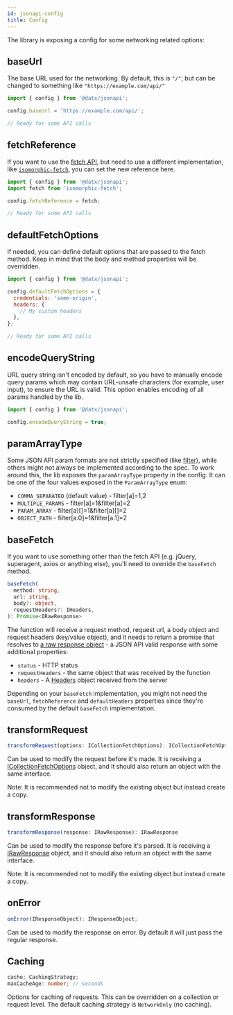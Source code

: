 ```yaml
---
id: jsonapi-config
title: Config
---
```


The library is exposing a config for some networking related options:

## baseUrl

The base URL used for the networking. By default, this is `"/"`, but can be changed to something like `"https://example.com/api/"`

```javascript
import { config } from '@datx/jsonapi';

config.baseUrl = 'https://example.com/api/';

// Ready for some API calls
```

## fetchReference

If you want to use the [fetch API](https://developer.mozilla.org/en-US/docs/Web/API/WindowOrWorkerGlobalScope/fetch), but need to use a different implementation, like [`isomorphic-fetch`](https://www.npmjs.com/package/isomorphic-fetch), you can set the new reference here.

```javascript
import { config } from '@datx/jsonapi';
import fetch from 'isomorphic-fetch';

config.fetchReference = fetch;

// Ready for some API calls
```

## defaultFetchOptions

If needed, you can define default options that are passed to the fetch method. Keep in mind that the body and method properties will be overridden.

```javascript
import { config } from '@datx/jsonapi';

config.defaultFetchOptions = {
  credentials: 'same-origin',
  headers: {
    // My custom headers
  },
};

// Ready for some API calls
```

## encodeQueryString

URL query string isn't encoded by default, so you have to manually encode query params which may contain URL-unsafe characters (for example, user input), to ensure the URL is valid. This option enables encoding of all params handled by the lib.

```javascript
import { config } from '@datx/jsonapi';

config.encodeQueryString = true;
```

## paramArrayType

Some JSON API param formats are not strictly specified (like [filter](http://jsonapi.org/recommendations/#filtering)), while others might not always be implemented according to the spec. To work around this, the lib exposes the `paramArrayType` property in the config. It can be one of the four values exposed in the `ParamArrayType` enum:

- `COMMA_SEPARATED` (default value) - filter[a]=1,2
- `MULTIPLE_PARAMS` - filter[a]=1&filter[a]=2
- `PARAM_ARRAY` - filter[a][]=1&filter[a][]=2
- `OBJECT_PATH` - filter[a.0]=1&filter[a.1]=2

## baseFetch

If you want to use something other than the fetch API (e.g. jQuery, superagent, axios or anything else), you'll need to override the `baseFetch` method.

```typescript
baseFetch(
  method: string,
  url: string,
  body?: object,
  requestHeaders?: IHeaders,
): Promise<IRawResponse>
```

The function will receive a request method, request url, a body object and request headers (key/value object), and it needs to return a promise that resolves to [a raw response object](../api-reference/typescript-interfaces#irawresponse) - a JSON API valid response with some additional properties:

- `status` - HTTP status
- `requestHeaders` - the same object that was received by the function
- `headers` - A [Headers](https://developer.mozilla.org/en-US/docs/Web/API/Headers) object received from the server

Depending on your `baseFetch` implementation, you might not need the `baseUrl`, `fetchReference` and `defaultHeaders` properties since they're consumed by the default `baseFetch` implementation.

## transformRequest

```typescript
transformRequest(options: ICollectionFetchOptions): ICollectionFetchOptions
```

Can be used to modify the request before it's made. It is receiving a [ICollectionFetchOptions](../api-reference/typescript-interfaces#icollectionfetchoptions) object, and it should also return an object with the same interface.

Note: It is recommended not to modify the existing object but instead create a copy.

## transformResponse

```typescript
transformResponse(response: IRawResponse): IRawResponse
```

Can be used to modify the response before it's parsed. It is receiving a [IRawResponse](../api-reference/typescript-interfaces#irawresponse) object, and it should also return an object with the same interface.

Note: It is recommended not to modify the existing object but instead create a copy.

## onError

```typescript
onError(IResponseObject): IResponseObject;
```

Can be used to modify the response on error. By default it will just pass the regular response.

## Caching

```typescript
cache: CachingStrategy;
maxCacheAge: number; // seconds
```

Options for caching of requests. This can be overridden on a collection or request level. The default caching strategy is `NetworkOnly` (no caching).
